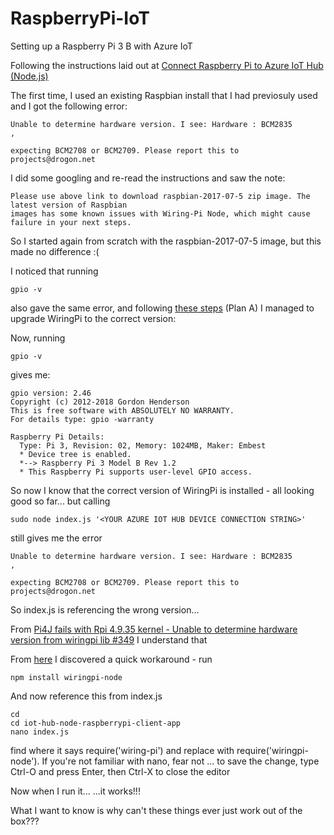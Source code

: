 # RaspberryPi-IoT
Setting up a Raspberry Pi 3 B with Azure IoT

Following the instructions laid out at  [Connect Raspberry Pi to Azure IoT Hub (Node.js)](https://docs.microsoft.com/en-us/azure/iot-hub/iot-hub-raspberry-pi-kit-node-get-started)

The first time, I used an existing Raspbian install that I had previosuly used and I got the following error:

```text
Unable to determine hardware version. I see: Hardware : BCM2835
,

expecting BCM2708 or BCM2709. Please report this to projects@drogon.net
```

I did some googling and re-read the instructions and saw the note:

```text
Please use above link to download raspbian-2017-07-5 zip image. The latest version of Raspbian 
images has some known issues with Wiring-Pi Node, which might cause failure in your next steps.
```

So I started again from scratch with the raspbian-2017-07-5 image, but this made no difference :(

I noticed that running

```text
gpio -v
````

also gave the same error, and following [these steps](http://wiringpi.com/download-and-install/) (Plan A) I managed to upgrade WiringPi to the correct version:

Now, running

```text
gpio -v
````

gives me:

```text
gpio version: 2.46
Copyright (c) 2012-2018 Gordon Henderson
This is free software with ABSOLUTELY NO WARRANTY.
For details type: gpio -warranty

Raspberry Pi Details:
  Type: Pi 3, Revision: 02, Memory: 1024MB, Maker: Embest
  * Device tree is enabled.
  *--> Raspberry Pi 3 Model B Rev 1.2
  * This Raspberry Pi supports user-level GPIO access.
```

So now I know that the correct version of WiringPi is installed - all looking good so far... but calling

```
sudo node index.js '<YOUR AZURE IOT HUB DEVICE CONNECTION STRING>'
```

still gives me the error

```text
Unable to determine hardware version. I see: Hardware : BCM2835
,

expecting BCM2708 or BCM2709. Please report this to projects@drogon.net
```

So index.js is referencing the wrong version...

From [Pi4J fails with Rpi 4.9.35 kernel - Unable to determine hardware version from wiringpi lib #349](https://github.com/Pi4J/pi4j/issues/349) I understand that 

From [here](https://github.com/Azure-Samples/iot-hub-node-raspberrypi-client-app/issues/15) I discovered a quick workaround - run

```text
npm install wiringpi-node
```

And now reference this from index.js

```text
cd
cd iot-hub-node-raspberrypi-client-app
nano index.js
```

find where it says require('wiring-pi') and replace with require('wiringpi-node').
If you're not familiar with nano, fear not ... to save the change, type Ctrl-O and press Enter, then Ctrl-X to close the editor

Now when I run it...
...it works!!!

What I want to know is why can't these things ever just work out of the box???
